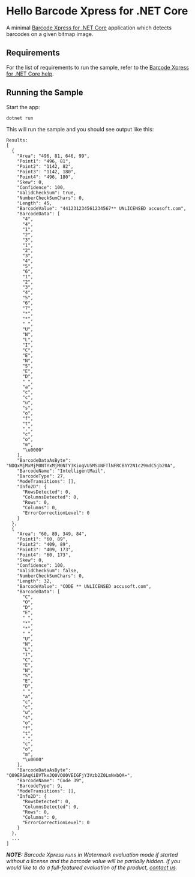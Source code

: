 # Hello Barcode Xpress for .NET Core

A minimal [Barcode Xpress for .NET Core](https://www.nuget.org/packages/Accusoft.BarcodeXpress.NetCore/)
application which detects barcodes on a given bitmap image.

## Requirements

For the list of requirements to run the sample,
refer to the [Barcode Xpress for .NET Core help](https://help.accusoft.com/BarcodeXpress/latest/BxNetCore/webframe.html#System_Requirements.html).

## Running the Sample

Start the app:

    dotnet run

This will run the sample and you should see output like this:

    Results:
    [
      {
        "Area": "496, 81, 646, 99",
        "Point1": "496, 81",
        "Point2": "1142, 82",
        "Point3": "1142, 180",
        "Point4": "496, 180",
        "Skew": 0,
        "Confidence": 100,
        "ValidCheckSum": true,
        "NumberCheckSumChars": 0,
        "Length": 45,
        "BarcodeValue": "441231234561234567** UNLICENSED accusoft.com",
        "BarcodeData": [
          "4",
          "4",
          "1",
          "2",
          "3",
          "1",
          "2",
          "3",
          "4",
          "5",
          "6",
          "1",
          "2",
          "3",
          "4",
          "5",
          "6",
          "7",
          "*",
          "*",
          " ",
          "U",
          "N",
          "L",
          "I",
          "C",
          "E",
          "N",
          "S",
          "E",
          "D",
          " ",
          "a",
          "c",
          "c",
          "u",
          "s",
          "o",
          "f",
          "t",
          ".",
          "c",
          "o",
          "m",
          "\u0000"
        ],
        "BarcodeDataAsByte": "NDQxMjMxMjM0NTYxMjM0NTY3KiogVU5MSUNFTlNFRCBhY2N1c29mdC5jb20A",
        "BarcodeName": "IntelligentMail",
        "BarcodeType": 27,
        "ModeTransitions": [],
        "Info2D": {
          "RowsDetected": 0,
          "ColumnsDetected": 0,
          "Rows": 0,
          "Columns": 0,
          "ErrorCorrectionLevel": 0
        }
      },
      {
        "Area": "60, 89, 349, 84",
        "Point1": "60, 89",
        "Point2": "409, 89",
        "Point3": "409, 173",
        "Point4": "60, 173",
        "Skew": 0,
        "Confidence": 100,
        "ValidCheckSum": false,
        "NumberCheckSumChars": 0,
        "Length": 32,
        "BarcodeValue": "CODE ** UNLICENSED accusoft.com",
        "BarcodeData": [
          "C",
          "O",
          "D",
          "E",
          " ",
          "*",
          "*",
          " ",
          "U",
          "N",
          "L",
          "I",
          "C",
          "E",
          "N",
          "S",
          "E",
          "D",
          " ",
          "a",
          "c",
          "c",
          "u",
          "s",
          "o",
          "f",
          "t",
          ".",
          "c",
          "o",
          "m",
          "\u0000"
        ],
        "BarcodeDataAsByte": "Q09ERSAqKiBVTkxJQ0VOU0VEIGFjY3Vzb2Z0LmNvbQA=",
        "BarcodeName": "Code 39",
        "BarcodeType": 9,
        "ModeTransitions": [],
        "Info2D": {
          "RowsDetected": 0,
          "ColumnsDetected": 0,
          "Rows": 0,
          "Columns": 0,
          "ErrorCorrectionLevel": 0
        }
      },
      ...
    ]

_**NOTE:** Barcode Xpress runs in Watermark evaluation mode if started without
a license and the barcode value will be partially hidden. If you would like to
do a full-featured evaluation of the product, [contact us](mailto:info@accusoft.com)._
